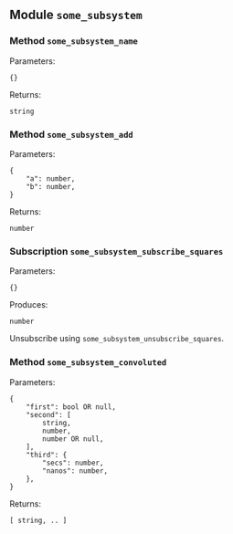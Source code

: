 ## Module `some_subsystem`

### Method `some_subsystem_name`

Parameters:
```
{}
```

Returns:
```
string
```


### Method `some_subsystem_add`

Parameters:
```
{
    "a": number,
    "b": number,
}
```

Returns:
```
number
```


### Subscription `some_subsystem_subscribe_squares`

Parameters:
```
{}
```

Produces:
```
number
```

Unsubscribe using `some_subsystem_unsubscribe_squares`.

### Method `some_subsystem_convoluted`

Parameters:
```
{
    "first": bool OR null,
    "second": [
        string,
        number,
        number OR null,
    ],
    "third": {
        "secs": number,
        "nanos": number,
    },
}
```

Returns:
```
[ string, .. ]
```



